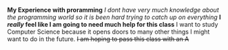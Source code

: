**My Experience with proramming** 
*I dont have very much knowledge about the programming world so it is been hard trying to catch up on everything*
**I _really_ feel like I am going to need much help for this class**
I want to study Computer Science because it opens doors to many other things I might want to do in the future. 
~~I am hoping to pass this class with an A~~
